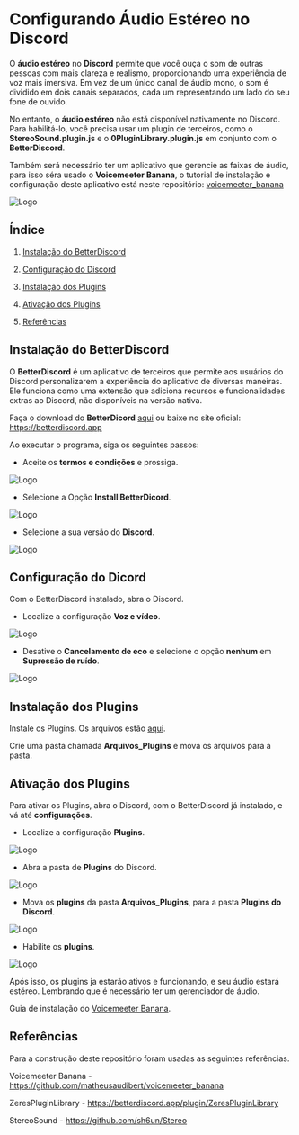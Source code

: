 # Configurando **Áudio Estéreo** no **Discord**

O **áudio estéreo** no **Discord** permite que você ouça o som de outras pessoas com mais clareza e realismo, proporcionando uma experiência de voz mais imersiva. Em vez de um único canal de áudio mono, o som é dividido em dois canais separados, cada um representando um lado do seu fone de ouvido.

No entanto, o **áudio estéreo** não está disponível nativamente no Discord. Para habilitá-lo, você precisa usar um plugin de terceiros, como o **StereoSound.plugin.js** e o **0PluginLibrary.plugin.js** em conjunto com o **BetterDiscord**.

Também será necessário ter um aplicativo que gerencie as faixas de áudio, para isso séra usado o **Voicemeeter Banana**, o tutorial de instalação e configuração deste aplicativo está neste repositório: [voicemeeter_banana](https://github.com/matheusaudibert/voicemeeter_banana)

![Logo](images/betterdiscord.png)

## Índice

1. [Instalação do BetterDiscord](#instalação-do-betterdiscord)

2. [Configuração do Discord](#configuração-do-discord)

3. [Instalação dos Plugins](#instalação-dos-plugins)

4. [Ativação dos Plugins](#ativação-dos-plugins)

5. [Referências](#referências)

## Instalação do BetterDiscord

O **BetterDiscord** é um aplicativo de terceiros que permite aos usuários do Discord personalizarem a experiência do aplicativo de diversas maneiras. Ele funciona como uma extensão que adiciona recursos e funcionalidades extras ao Discord, não disponíveis na versão nativa.

Faça o download do **BetterDicord** [aqui](https://github.com/matheusaudibert/Discord_StereoSound/blob/main/betterdiscord/BetterDiscord-Windows.exe) ou baixe no site oficial: https://betterdiscord.app

Ao executar o programa, siga os seguintes passos:

- Aceite os **termos e condições** e prossiga.

![Logo](images/page1.png)

- Selecione a Opção **Install BetterDicord**.

![Logo](images/page2.png)

- Selecione a sua versão do **Discord**.

![Logo](images/page3.png)

## Configuração do Dicord

Com o BetterDiscord instalado, abra o Discord.

- Localize a configuração **Voz e vídeo**.

![Logo](images/d_settings.png)

- Desative o **Cancelamento de eco** e selecione o opção **nenhum** em **Supressão de ruído**.

![Logo](images/d_voice.png)

## Instalação dos Plugins

Instale os Plugins. Os arquivos estão [aqui](https://github.com/matheusaudibert/Discord_StereoSound/tree/main/plugins).

Crie uma pasta chamada **Arquivos_Plugins** e mova os arquivos para a pasta.

## Ativação dos Plugins

Para ativar os Plugins, abra o Discord, com o BetterDiscord já instalado, e vá até **configurações**.

- Localize a configuração **Plugins**.

![Logo](images/bd_settings.png)

- Abra a pasta de **Plugins** do Discord.

![Logo](images/bd_plugins.png)

- Mova os **plugins** da pasta **Arquivos_Plugins**, para a pasta **Plugins do Discord**.

![Logo](images/bd_activate.png)

- Habilite os **plugins**.

![Logo](images/toggle.png)

Após isso, os plugins ja estarão ativos e funcionando, e seu áudio estará estéreo. Lembrando que é necessário ter um gerenciador de áudio.

Guia de instalação do [Voicemeeter Banana](https://github.com/matheusaudibert/voicemeeter_banana).

## Referências

Para a construção deste repositório foram usadas as seguintes referências.

Voicemeeter Banana - https://github.com/matheusaudibert/voicemeeter_banana

ZeresPluginLibrary - https://betterdiscord.app/plugin/ZeresPluginLibrary

StereoSound - https://github.com/sh6un/Stereo
